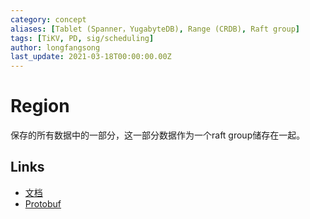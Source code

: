 ```yaml
---
category: concept
aliases: [Tablet (Spanner，YugabyteDB), Range (CRDB), Raft group]
tags: [TiKV, PD, sig/scheduling]
author: longfangsong
last_update: 2021-03-18T00:00:00.00Z
---
```

# Region

保存的所有数据中的一部分，这一部分数据作为一个raft group储存在一起。

## Links

- [文档](https://docs.pingcap.com/zh/tidb/stable/glossary/#regionpeerraft-group)
- [Protobuf](https://github.com/pingcap/kvproto/blob/4c02fbeda1da100020c34d5a0eccbfa3cfd17532/proto/metapb.proto#L62)
